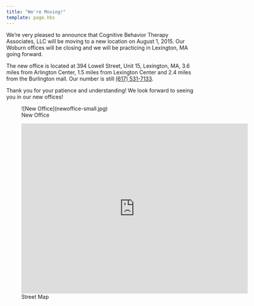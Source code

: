 ```yaml
---
title: "We're Moving!"
template: page.hbs
---
```


We’re very pleased to announce that Cognitive Behavior Therapy Associates, LLC will be moving to a new location on August 1, 2015.  Our Woburn offices will be closing and we will be practicing in Lexington, MA going forward.

The new office is located at 394 Lowell Street, Unit 15, Lexington, MA,  3.6 miles from Arlington Center, 1.5 miles from Lexington Center and 2.4 miles from the Burlington mall. Our number is still <a href="tel:(617) 531-7133">(617) 531-7133</a>.

Thank you for your patience and understanding! We look forward to seeing you in our new offices!

<figure class="office-image col-2">
	![New Office](newoffice-small.jpg)
	<figcaption>New Office</figcaption>
</figure>

<figure class="office-map col-2">
	<iframe width="600" height="450" frameborder="0" style="border:0" src="https://www.google.com/maps/embed/v1/place?q=394%20Lowell%20Street%2C%20Lexington%2C%20MA%2C%20United%20States&key=AIzaSyCrHF2x5HHBRGxSOn8T2z71j2PSUUUDBtI" allowfullscreen></iframe>
	<figcaption>Street Map</figcaption>
</figure>